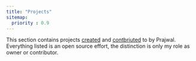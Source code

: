 ```yaml
---
title: "Projects"
sitemap:
  priority : 0.9
---
```

<p>This section contains projects <a href="/projects/creations">created</a> and <a href="/projects/contributions">contbriuted</a> to by Prajwal.  Everything listed is an open source effort, the distinction is only my role as owner or contributor.</p>
